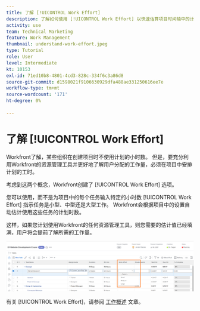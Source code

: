 ```yaml
---
title: 了解 [!UICONTROL Work Effort]
description: 了解如何使用 [!UICONTROL Work Effort] 以快速估算项目时间轴中的计划小时数。
activity: use
team: Technical Marketing
feature: Work Management
thumbnail: understand-work-effort.jpeg
type: Tutorial
role: User
level: Intermediate
kt: 10153
exl-id: 71ed10b8-4801-4cd3-828c-334f6c3a86d8
source-git-commit: d1598021f9106630929dfa488ae331250616ee7e
workflow-type: tm+mt
source-wordcount: '171'
ht-degree: 0%

---
```


# 了解 [!UICONTROL Work Effort]

Workfront了解，某些组织在创建项目时不使用计划的小时数。 但是，要充分利用Workfront的资源管理工具并更好地了解用户分配的工作量，必须在项目中安排计划的工时。

考虑到这两个概念，Workfront创建了 [!UICONTROL Work Effort] 选项。

您可以使用，而不是为项目中的每个任务输入特定的小时数 [!UICONTROL Work Effort] 指示任务是小型、中型还是大型工作。 Workfront会根据项目中的设置自动估计使用这些任务的计划时数。

这样，如果您计划使用Workfront的任何资源管理工具，则您需要的估计值已经填满，用户将会提前了解所需的工作量。

![项目任务列表 [!UICONTROL Work Effort] 列](assets/planner-fund-work-effort.png)

有关 [!UICONTROL Work Effort]，请参阅 [工作概述](https://experienceleague.adobe.com/docs/workfront/using/manage-work/tasks/task-information/work-effort.html?lang=en) 文章。
